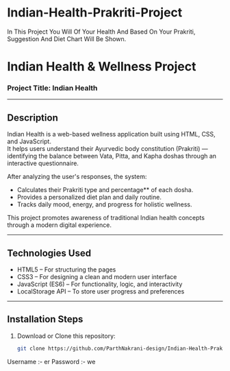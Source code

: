 # Indian-Health-Prakriti-Project
In This Project You Will Of Your Health And Based On Your Prakriti, Suggestion And Diet Chart Will Be Shown.
#  Indian Health & Wellness Project

###  Project Title: Indian Health

---

##  Description

Indian Health is a web-based wellness application built using HTML, CSS, and JavaScript.  
It helps users understand their Ayurvedic body constitution (Prakriti) — identifying the balance between Vata, Pitta, and Kapha doshas through an interactive questionnaire.

After analyzing the user's responses, the system:
- Calculates their Prakriti type and percentage** of each dosha.
- Provides a personalized diet plan and daily routine.
- Tracks daily mood, energy, and progress for holistic wellness.

This project promotes awareness of traditional Indian health concepts through a modern digital experience.

---

##  Technologies Used
- HTML5 – For structuring the pages  
- CSS3 – For designing a clean and modern user interface  
- JavaScript (ES6) – For functionality, logic, and interactivity  
- LocalStorage API – To store user progress and preferences  

---

##  Installation Steps

1. Download or Clone this repository:
   ```bash
   git clone https://github.com/ParthNakrani-design/Indian-Health-Prakriti-Project.git


Username :- er
Password :- we
